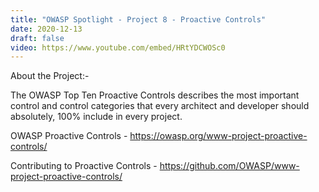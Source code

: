 ```yaml
---
title: "OWASP Spotlight - Project 8 - Proactive Controls"
date: 2020-12-13
draft: false
video: https://www.youtube.com/embed/HRtYDCWOSc0
---
```


About the Project:-

The OWASP Top Ten Proactive Controls describes the most important control and control categories that every architect and developer should absolutely, 100% include in every project.

OWASP Proactive Controls - https://owasp.org/www-project-proactive-controls/

Contributing to Proactive Controls - https://github.com/OWASP/www-project-proactive-controls/
